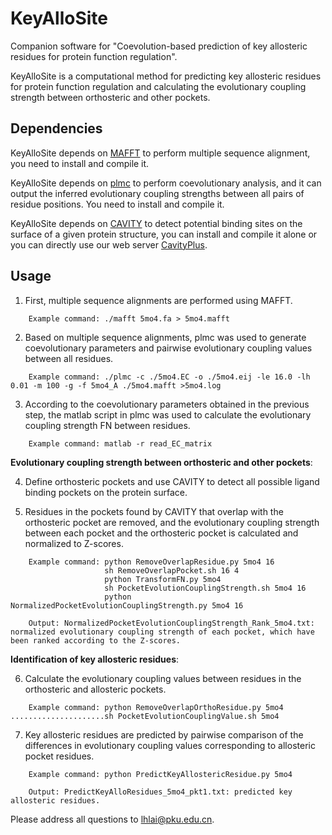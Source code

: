 # KeyAlloSite
Companion software for "Coevolution-based prediction of key allosteric residues for protein function regulation".

KeyAlloSite is a computational method for predicting key allosteric residues for protein function regulation and calculating the evolutionary coupling strength between orthosteric and other pockets.

## Dependencies
KeyAlloSite depends on [MAFFT](https://mafft.cbrc.jp/alignment/software/) to perform multiple sequence alignment, you need to install and compile it.

KeyAlloSite depends on [plmc](https://github.com/debbiemarkslab/plmc) to perform coevolutionary analysis, and it can output the inferred evolutionary coupling strengths between all pairs of residue positions. You need to install and compile it.

KeyAlloSite depends on [CAVITY](http://mdl.ipc.pku.edu.cn/mdlweb/register.php?id=14) to detect potential binding sites on the surface of a given protein structure, you can install and compile it alone or you can directly use our web server [CavityPlus](http://www.pkumdl.cn/cavityplus).

## Usage

1. First, multiple sequence alignments are performed using MAFFT.
```
    Example command: ./mafft 5mo4.fa > 5mo4.mafft

```
2. Based on multiple sequence alignments, plmc was used to generate coevolutionary parameters and pairwise evolutionary coupling values between all residues.
```
    Example command: ./plmc -c ./5mo4.EC -o ./5mo4.eij -le 16.0 -lh 0.01 -m 100 -g -f 5mo4_A ./5mo4.mafft >5mo4.log

```

3. According to the coevolutionary parameters obtained in the previous step, the matlab script in plmc was used to calculate the evolutionary coupling strength FN between residues.
```
    Example command: matlab -r read_EC_matrix

```

   **Evolutionary coupling strength between orthosteric and other pockets**:

4. Define orthosteric pockets and use CAVITY to detect all possible ligand binding pockets on the protein surface.

5. Residues in the pockets found by CAVITY that overlap with the orthosteric pocket are removed, and the evolutionary coupling strength between each pocket and the orthosteric pocket is calculated and normalized to Z-scores.
```
    Example command: python RemoveOverlapResidue.py 5mo4 16
                     sh RemoveOverlapPocket.sh 16 4
                     python TransformFN.py 5mo4
                     sh PocketEvolutionCouplingStrength.sh 5mo4 16
                     python NormalizedPocketEvolutionCouplingStrength.py 5mo4 16

    Output: NormalizedPocketEvolutionCouplingStrength_Rank_5mo4.txt: normalized evolutionary coupling strength of each pocket, which have been ranked according to the Z-scores.
```

   **Identification of key allosteric residues**:

6. Calculate the evolutionary coupling values between residues in the orthosteric and allosteric pockets.
```
    Example command: python RemoveOverlapOrthoResidue.py 5mo4
.....................sh PocketEvolutionCouplingValue.sh 5mo4

```

7. Key allosteric residues are predicted by pairwise comparison of the differences in evolutionary coupling values corresponding to allosteric pocket residues.
```
    Example command: python PredictKeyAllostericResidue.py 5mo4

    Output: PredictKeyAlloResidues_5mo4_pkt1.txt: predicted key allosteric residues.

```

Please address all questions to lhlai@pku.edu.cn. 
